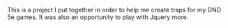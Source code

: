 This is a project I put together in order to help me create traps for my DND 5e games.  It was also an opportunity to play with Jquery more.
